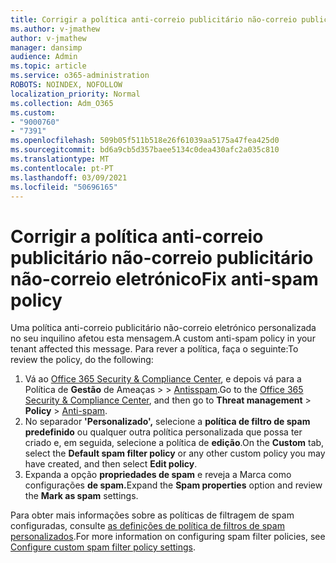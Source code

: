 ```yaml
---
title: Corrigir a política anti-correio publicitário não-correio publicitário não-correio eletrónico
ms.author: v-jmathew
author: v-jmathew
manager: dansimp
audience: Admin
ms.topic: article
ms.service: o365-administration
ROBOTS: NOINDEX, NOFOLLOW
localization_priority: Normal
ms.collection: Adm_O365
ms.custom:
- "9000760"
- "7391"
ms.openlocfilehash: 509b05f511b518e26f61039aa5175a47fea425d0
ms.sourcegitcommit: bd6a9cb5d357baee5134c0dea430afc2a035c810
ms.translationtype: MT
ms.contentlocale: pt-PT
ms.lasthandoff: 03/09/2021
ms.locfileid: "50696165"
---
```

# <a name="fix-anti-spam-policy"></a><span data-ttu-id="4d1f4-102">Corrigir a política anti-correio publicitário não-correio publicitário não-correio eletrónico</span><span class="sxs-lookup"><span data-stu-id="4d1f4-102">Fix anti-spam policy</span></span>

<span data-ttu-id="4d1f4-103">Uma política anti-correio publicitário não-correio eletrónico personalizada no seu inquilino afetou esta mensagem.</span><span class="sxs-lookup"><span data-stu-id="4d1f4-103">A custom anti-spam policy in your tenant affected this message.</span></span> <span data-ttu-id="4d1f4-104">Para rever a política, faça o seguinte:</span><span class="sxs-lookup"><span data-stu-id="4d1f4-104">To review the policy, do the following:</span></span>

1. <span data-ttu-id="4d1f4-105">Vá ao [Office 365 Security & Compliance Center](https://go.microsoft.com/fwlink/p/?linkid=2077143), e depois vá para a Política de **Gestão** de Ameaças  >    >  [Antisspam](https://go.microsoft.com/fwlink/?linkid=2101518).</span><span class="sxs-lookup"><span data-stu-id="4d1f4-105">Go to the [Office 365 Security & Compliance Center](https://go.microsoft.com/fwlink/p/?linkid=2077143), and then go to **Threat management** > **Policy** > [Anti-spam](https://go.microsoft.com/fwlink/?linkid=2101518).</span></span>
2. <span data-ttu-id="4d1f4-106">No separador **'Personalizado',** selecione a **política de filtro de spam predefinido** ou qualquer outra política personalizada que possa ter criado e, em seguida, selecione a política de **edição**.</span><span class="sxs-lookup"><span data-stu-id="4d1f4-106">On the **Custom** tab, select the **Default spam filter policy** or any other custom policy you may have created, and then select **Edit policy**.</span></span>
3. <span data-ttu-id="4d1f4-107">Expanda a opção **propriedades de spam** e reveja a Marca como configurações **de spam.**</span><span class="sxs-lookup"><span data-stu-id="4d1f4-107">Expand the **Spam properties** option and review the **Mark as spam** settings.</span></span>

<span data-ttu-id="4d1f4-108">Para obter mais informações sobre as políticas de filtragem de spam configuradas, consulte [as definições de política de filtros de spam personalizados](https://go.microsoft.com/fwlink/?linkid=2101054).</span><span class="sxs-lookup"><span data-stu-id="4d1f4-108">For more information on configuring spam filter policies, see [Configure custom spam filter policy settings](https://go.microsoft.com/fwlink/?linkid=2101054).</span></span>
